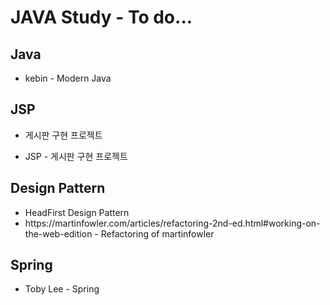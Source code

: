<h1>JAVA Study - To do...</h1>

<h2>Java</h2>
<ul>
    <li>kebin - Modern Java</li>
</ul>

<h2>JSP</h2>
<ul>
    <li>게시판 구현 프로젝트</li>
</ul>
<ul>
    <li>JSP - 게시판 구현 프로젝트</li>
</ul>
<h2>Design Pattern</h2>
<ul>
    <li>HeadFirst Design Pattern</li>
    <li>https://martinfowler.com/articles/refactoring-2nd-ed.html#working-on-the-web-edition
         - Refactoring of martinfowler</li>
</ul>
<h2>Spring</h2>
<ul>
    <li>Toby Lee - Spring</li>
</ul>

